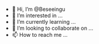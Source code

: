 - 👋 Hi, I’m @Beseeingu
- 👀 I’m interested in ...
- 🌱 I’m currently learning ...
- 💞️ I’m looking to collaborate on ...
- 📫 How to reach me ...

<!---
Beseeingu/Beseeingu is a ✨ special ✨ repository because its `README.md` (this file) appears on your GitHub profile.
You can click the Preview link to take a look at your changes.
--->
